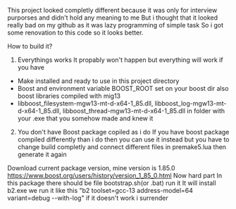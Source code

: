 This project looked completly different because it was only for interview purporses and didn't hold any meaning to me
But i thought that it looked really bad on my github as it was lazy programming of simple task 
So i got some renovation to this code so it looks better.
 
How to build it?
1. Everythings works
It propably won't happen but everything will work if you have 
  - Make installed and ready to use in this project directory
  - Boost and environment variable BOOST_ROOT set on your boost dir also boost libraries compiled with mig13 
  - libboost_filesystem-mgw13-mt-d-x64-1_85.dll, libboost_log-mgw13-mt-d-x64-1_85.dll, libboost_thread-mgw13-mt-d-x64-1_85.dll in folder with your .exe that you somehow made and knew it 
    
2. You don't have Boost package copiled as i do
If you have boost package compiled differently than i do then you can use it instead
but you have to change build completly and connect different files in premake5.lua then generate it again

Download current package version, mine version is 1.85.0 
https://www.boost.org/users/history/version_1_85_0.html
Now hard part
In this package there should be file bootstrap.sh(or .bat) run it
It will install b2.exe we run it like this "b2 toolset=gcc-13 address-model=64 variant=debug --with-log" 
if it doesn't work i surrender
